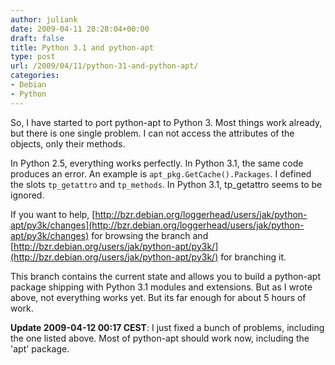 ```yaml
---
author: juliank
date: 2009-04-11 20:28:04+00:00
draft: false
title: Python 3.1 and python-apt
type: post
url: /2009/04/11/python-31-and-python-apt/
categories:
- Debian
- Python
---
```


So, I have started to port python-apt to Python 3. Most things work already, but there is one single problem. I can not access the attributes of the objects, only their methods.

In Python 2.5, everything works perfectly. In Python 3.1, the same code produces an error. An example is `apt_pkg.GetCache().Packages`. I defined the slots `tp_getattro` and `tp_methods`. In Python 3.1, tp_getattro seems to be ignored.

If you want to help,
[http://bzr.debian.org/loggerhead/users/jak/python-apt/py3k/changes](http://bzr.debian.org/loggerhead/users/jak/python-apt/py3k/changes) for browsing the branch and [http://bzr.debian.org/users/jak/python-apt/py3k/](http://bzr.debian.org/users/jak/python-apt/py3k/) for branching it.

This branch contains the current state and allows you to build a python-apt package shipping with Python 3.1 modules and extensions. But as I wrote above, not everything works yet. But its far enough for about 5 hours of work.

**Update 2009-04-12 00:17 CEST**: I just fixed a bunch of problems, including the one listed above. Most of python-apt should work now, including the 'apt' package.
